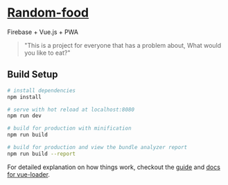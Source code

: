 # [Random-food](https://randomgamer-food.firebaseapp.com/#/)
Firebase + Vue.js + PWA

> "This is a project for everyone that has a problem about, What would you like to eat?"

## Build Setup

``` bash
# install dependencies
npm install

# serve with hot reload at localhost:8080
npm run dev

# build for production with minification
npm run build

# build for production and view the bundle analyzer report
npm run build --report
```

For detailed explanation on how things work, checkout the [guide](http://vuejs-templates.github.io/webpack/) and [docs for vue-loader](http://vuejs.github.io/vue-loader).
